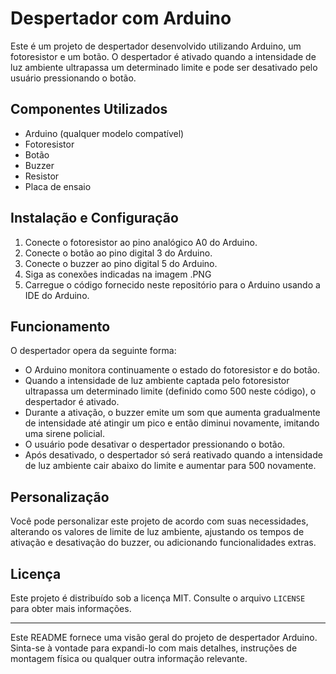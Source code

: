 # Despertador com Arduino

Este é um projeto de despertador desenvolvido utilizando Arduino, um fotoresistor e um botão. O despertador é ativado quando a intensidade de luz ambiente ultrapassa um determinado limite e pode ser desativado pelo usuário pressionando o botão.

## Componentes Utilizados

- Arduino (qualquer modelo compatível)
- Fotoresistor
- Botão
- Buzzer
- Resistor
- Placa de ensaio

## Instalação e Configuração

1. Conecte o fotoresistor ao pino analógico A0 do Arduino.
2. Conecte o botão ao pino digital 3 do Arduino.
3. Conecte o buzzer ao pino digital 5 do Arduino.
4. Siga as conexões indicadas na imagem .PNG
5. Carregue o código fornecido neste repositório para o Arduino usando a IDE do Arduino.

## Funcionamento

O despertador opera da seguinte forma:

- O Arduino monitora continuamente o estado do fotoresistor e do botão.
- Quando a intensidade de luz ambiente captada pelo fotoresistor ultrapassa um determinado limite (definido como 500 neste código), o despertador é ativado.
- Durante a ativação, o buzzer emite um som que aumenta gradualmente de intensidade até atingir um pico e então diminui novamente, imitando uma sirene policial.
- O usuário pode desativar o despertador pressionando o botão.
- Após desativado, o despertador só será reativado quando a intensidade de luz ambiente cair abaixo do limite e aumentar para 500 novamente.

## Personalização

Você pode personalizar este projeto de acordo com suas necessidades, alterando os valores de limite de luz ambiente, ajustando os tempos de ativação e desativação do buzzer, ou adicionando funcionalidades extras.

## Licença

Este projeto é distribuído sob a licença MIT. Consulte o arquivo `LICENSE` para obter mais informações.

---

Este README fornece uma visão geral do projeto de despertador Arduino. Sinta-se à vontade para expandi-lo com mais detalhes, instruções de montagem física ou qualquer outra informação relevante.

